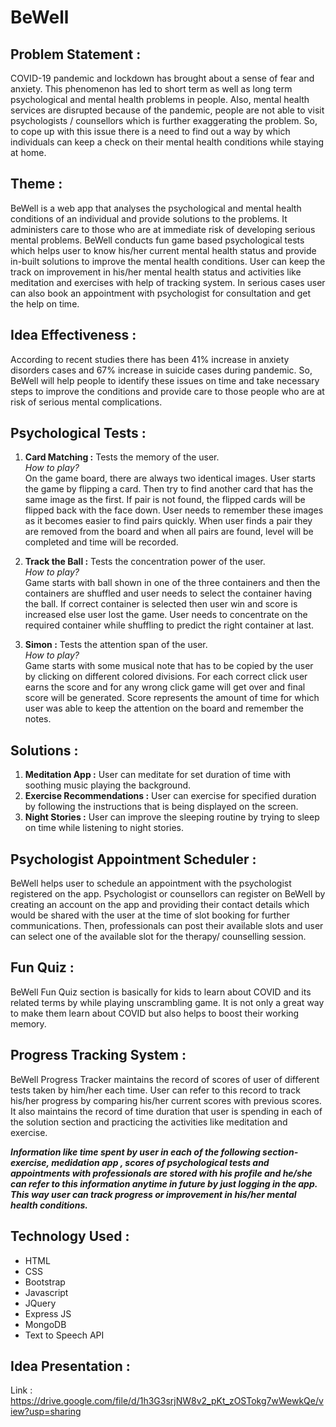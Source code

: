 # BeWell
## Problem Statement :
COVID-19 pandemic and lockdown has brought about a sense of fear and anxiety. This phenomenon has led to short term as well as long term psychological and mental health problems in people. Also, mental health services are disrupted because of the pandemic, people are not able to visit psychologists / counsellors which is further exaggerating the problem. So, to cope up with this issue there is a need to find out a way by which individuals can keep a check on their mental health conditions while staying at home.

## Theme :
BeWell is a web app that analyses the psychological and mental health conditions of an individual and provide solutions to the problems. It administers care to those who are at immediate risk of developing serious mental problems.
BeWell conducts fun game based psychological tests which helps user to know his/her current mental health status and provide in-built solutions to improve the mental health conditions. User can keep the track on improvement in his/her mental health status and  activities like meditation and exercises with help of tracking system. In serious cases user can also book an appointment with psychologist for consultation and get the help on time.

## Idea Effectiveness :
According to recent studies there has been 41% increase in anxiety disorders cases and 67% increase in suicide cases during pandemic. So, BeWell will help people to identify these issues on time and take  necessary steps to improve the conditions and provide care to those  people who are at risk of serious mental complications. 

## Psychological Tests :

1. **Card Matching :** Tests the memory of the user. <br>
*How to play?* <br>
On the game board, there are always two identical images. User starts the game by flipping a card. Then try to find another card that has the same image as the first. If pair is not found, the flipped cards will be flipped back with the face down. User needs to remember these images as it becomes easier to find pairs quickly. When user finds a pair they are removed from the board and when all pairs are found, level will be completed and time will be recorded. <br>

2. **Track the Ball :** Tests the concentration power of the user. <br>
*How to play?* <br>
Game starts with ball shown in one of the three containers and then the containers are shuffled and user needs to select the container having the ball. If correct container is selected then user win and score is increased else user lost the game. User needs to concentrate on the required container while shuffling to predict the right container at last.

3. **Simon :** Tests the attention span of the user. <br>
*How to play?* <br>
Game starts with some musical note that has to be copied by the user by clicking on different colored divisions. For each correct click user earns the score and for any wrong click game will get over and final score will be generated. Score represents the amount of time for which user was able to keep the attention on the board and remember the notes.

## Solutions :
1. **Meditation App :**
User can meditate for set duration of time with soothing music playing the background.
2. **Exercise Recommendations :**
User can exercise for specified duration by following the instructions that is being displayed on the screen.
3. **Night Stories :**
User can improve the sleeping routine by trying to sleep on time while listening to night stories.

## Psychologist Appointment Scheduler :
BeWell helps user to schedule an appointment with the psychologist registered on the app. Psychologist or counsellors can register on BeWell by creating an account on the app and providing their contact details which would be shared with the user at the time of slot booking for further communications. Then, professionals can post their available slots and user can select one of the available slot for the therapy/ counselling session.

## Fun Quiz :
BeWell Fun Quiz section is basically for kids to learn about COVID and its related terms by while playing unscrambling game. It is not only a great way to make them learn about COVID but also helps to boost their working memory.

## Progress Tracking System :
BeWell Progress Tracker maintains the record of scores of user of different tests taken by him/her each time. User can refer to this record to track his/her progress by comparing his/her current scores with previous scores. It also maintains the record of time duration that user is spending in each of the solution section and practicing the activities like meditation and exercise.

***Information like time spent by user in each of the following section- exercise, medidation app , scores of psychological tests and appointments with professionals are stored with his profile and he/she can refer to this information anytime in future by just logging in the app. This way user can track progress or improvement in his/her mental health conditions.***

## Technology Used :
- HTML
- CSS
- Bootstrap
- Javascript
- JQuery
- Express JS
- MongoDB
- Text to Speech API

## Idea Presentation :
Link : https://drive.google.com/file/d/1h3G3srjNW8v2_pKt_zOSTokg7wWewkQe/view?usp=sharing
